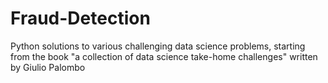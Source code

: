 # Fraud-Detection
Python solutions to various challenging data science problems, starting from the book "a collection of data science take-home challenges" written by Giulio Palombo

